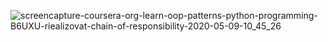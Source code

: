 ![screencapture-coursera-org-learn-oop-patterns-python-programming-B6UXU-riealizovat-chain-of-responsibility-2020-05-09-10_45_26](https://user-images.githubusercontent.com/48917675/81481093-6b79c400-91e2-11ea-8465-3b25659fd0b5.png)

